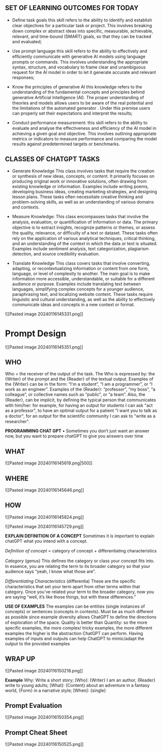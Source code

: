 ## SET OF LEARNING OUTCOMES FOR TODAY

- Deﬁne task goals
this skill refers to the ability to identify and establish clear objectives for a particular task or project. This involves breaking down complex or abstract ideas into speciﬁc, measurable, achievable, relevant, and time-bound (SMART) goals, so that they can be tracked and evaluated;

- Use prompt language
this skill refers to the ability to effectively and efﬁciently communicate with generative AI models using language prompts or commands. This involves understanding the appropriate syntax, structure, and vocabulary to frame clear and unambiguous request for the AI model in order to let it generate accurate and relevant responses;

- Know the principles of generative AI
this knowledge refers to the understanding of the fundamental concepts and principles behind generative Artiﬁcial Intelligence (AI). The proper understanding of theories and models allows users to be aware of the real potential and the limitations of the automated generator . Under this premise users can properly set their expectations and interpret the results;

- Conduct performance measurement:
this skill refers to the ability to evaluate and analyse the effectiveness and efﬁciency of the AI model in achieving a given goal and objective. This involves outlining appropriate metrics or indicators to measure performance and comparing the model results against predetermined targets or benchmarks.

## CLASSES OF CHATGPT TASKS

- Generate Knowledge
This class involves tasks that require the creation or synthesis of new ideas, concepts, or content. It primarily focuses on producing original work or innovative solutions, often drawing from existing knowledge or information. Examples include writing poems, developing business ideas, creating marketing strategies, and designing lesson plans. These tasks often necessitate creative thinking and problem-solving skills, as well as an understanding of various domains and contexts.

- Measure Knowledge:
This class encompasses tasks that involve the analysis, evaluation, or quantiﬁcation of information or data. The primary objective is to extract insights, recognize patterns or themes, or assess the quality, relevance, or difﬁculty of a text or dataset. These tasks often rely on the application of various analytical techniques, critical thinking, and an understanding of the context in which the data or text is situated. Examples include sentiment analysis, text categorization, plagiarism detection, and source credibility evaluation.

- Translate Knowledge
This class covers tasks that involve converting, adapting, or recontextualizing information or content from one form, language, or level of complexity to another. The main goal is to make information more accessible, understandable, or suitable for a different audience or purpose. Examples include translating text between languages, simplifying complex concepts for a younger audience, paraphrasing text, and localizing website content. These tasks require linguistic and cultural understanding, as well as the ability to effectively communicate ideas and concepts in a new context or format.

![[Pasted image 20240116145331.png]]

#  Prompt Design

![[Pasted image 20240116145351.png]]

## WHO
Who = the receiver of the output of the task.
The Who is expressed by: the {Writer} of the prompt and the {Reader} of the textual output.
Examples of the {Writer} can be in the form: “I'm a student”, “I am a programmer”, or “I work as an engineer”. 
Examples of the {Reader}: “professor”, “my boss”, “a colleague”, or collective names such as “public”, or “a team”.
Also, the {Reader}, can be implicit, by deﬁning the typical person that communicates with him/her: for example, for having an output for students I can ask "act as a professor", to have an optimal output for a patient "I want you to talk as a doctor", for an output for the scientiﬁc community I can ask to "write as a researcher".

**PROGRAMMING CHAT GPT** • Sometimes you don’t just want an answer now, but you want to prepare chatGPT to give you answers over time

## WHAT

![[Pasted image 20240116145619.png|500]]

## WHERE

![[Pasted image 20240116145646.png]]

## HOW

![[Pasted image 20240116145824.png]]

![[Pasted image 20240116145729.png]]


**EXPLAIN DEFINITION OF A CONCEPT**
Sometimes it is important to explain chatGPT what you intend with a concept.

*Deﬁnition of concept* = category of concept + differentiating characteristics

*Category* (genus)
This deﬁnes the category or class your concept ﬁts into. In essence, you are relating the term to its broader category so that your audience says “yeah, I know what those are”.

*Differentiating Characteristics* (differentia) These are the speciﬁc characteristics that set your term apart from other terms within that category. Once you’ve related your term to the broader category, now you are saying “well, it’s like those things, but with these differences.”


**USE OF EXAMPLES**
The examples can be entities (single instances of concepts) or sentences (concepts in contexts).
Must be as much different as possible since example diversity allows ChatGPT to deﬁne the directions of exploration of the space.
Quality is better than Quantity: so the more speciﬁc examples, the more complex/ tricky examples, the more different examples the higher is the abstraction ChatGPT can perform.
Having examples of inputs and outputs can help ChatGPT to mimic/adapt the output to the provided examples


## WRAP UP

![[Pasted image 20240116150218.png]]

**Example**
Why: Write a short story;
[Who]: {Writer} I am an author, {Reader} write to young adults;
[What]: {Content} about an adventure in a fantasy world, {Form} in a narrative style;
[When]: {single}


## Prompt Evaluation

![[Pasted image 20240116150354.png]]

## Prompt Cheat Sheet

![[Pasted image 20240116150525.png]]